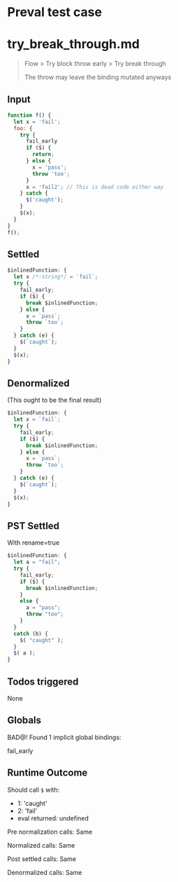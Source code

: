 # Preval test case

# try_break_through.md

> Flow > Try block throw early > Try break through
>
> The throw may leave the binding mutated anyways

## Input

`````js filename=intro
function f() {
  let x = 'fail';
  foo: {
    try {
      fail_early
      if ($) {
        return;
      } else {
        x = 'pass';
        throw 'too';
      }
      x = 'fail2'; // This is dead code either way
    } catch {
      $('caught');
    }
    $(x);
  }
}
f();
`````


## Settled


`````js filename=intro
$inlinedFunction: {
  let x /*:string*/ = `fail`;
  try {
    fail_early;
    if ($) {
      break $inlinedFunction;
    } else {
      x = `pass`;
      throw `too`;
    }
  } catch (e) {
    $(`caught`);
  }
  $(x);
}
`````


## Denormalized
(This ought to be the final result)

`````js filename=intro
$inlinedFunction: {
  let x = `fail`;
  try {
    fail_early;
    if ($) {
      break $inlinedFunction;
    } else {
      x = `pass`;
      throw `too`;
    }
  } catch (e) {
    $(`caught`);
  }
  $(x);
}
`````


## PST Settled
With rename=true

`````js filename=intro
$inlinedFunction: {
  let a = "fail";
  try {
    fail_early;
    if ($) {
      break $inlinedFunction;
    }
    else {
      a = "pass";
      throw "too";
    }
  }
  catch (b) {
    $( "caught" );
  }
  $( a );
}
`````


## Todos triggered


None


## Globals


BAD@! Found 1 implicit global bindings:

fail_early


## Runtime Outcome


Should call `$` with:
 - 1: 'caught'
 - 2: 'fail'
 - eval returned: undefined

Pre normalization calls: Same

Normalized calls: Same

Post settled calls: Same

Denormalized calls: Same
